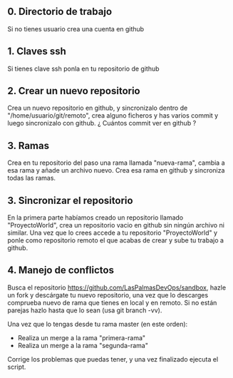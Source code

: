 ## 0. Directorio de trabajo

Si no tienes usuario crea una cuenta en github

## 1. Claves ssh

Si tienes clave ssh ponla en tu repositorio de github

## 2. Crear un nuevo repositorio

Crea un nuevo repositorio en github, y sincronizalo dentro de "/home/usuario/git/remoto", crea alguno ficheros y has varios commit y luego sincronizalo con github. ¿ Cuántos commit ver en github ?

## 3. Ramas

Crea en tu repositorio del paso una rama llamada "nueva-rama", cambia a esa rama y añade un archivo nuevo. Crea esa rama en github y sincroniza todas las ramas.

## 3. Sincronizar el repositorio 

En la primera parte habíamos creado un repositorio llamado "ProyectoWorld", crea un repositorio vacio en github sin ningún archivo ni similar. Una vez que lo crees accede a tu repositorio "ProyectoWorld" y ponle como repositorio remoto el que acabas de crear y sube tu trabajo a github.

## 4. Manejo de conflictos

Busca el repositorio https://github.com/LasPalmasDevOps/sandbox, hazle un fork y descárgate tu nuevo repositorio, una vez que lo descarges comprueba nuevo de rama que tienes en local y en remoto. Si no están parejas hazlo hasta que lo sean (usa git branch -vv).

Una vez que lo tengas desde tu rama master (en este orden):

- Realiza un merge a la rama "primera-rama"
- Realiza un merge a la rama "segunda-rama" 

Corrige los problemas que puedas tener, y una vez finalizado ejecuta el script.